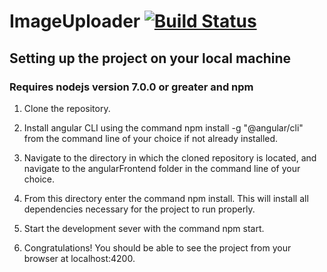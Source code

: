 # ImageUploader [![Build Status](https://travis-ci.com/BaconPartyWOOOO/ImageUploader.svg?token=UVJbDMtDSZa1rX1xDtmq&branch=master)](https://travis-ci.com/BaconPartyWOOOO/ImageUploader)

## Setting up the project on your local machine

### Requires nodejs version 7.0.0 or greater and npm

1. Clone the repository.

2. Install angular CLI using the command npm install -g "@angular/cli" from the command line of your choice if not already installed.

3. Navigate to the directory in which the cloned repository is located, and navigate to the angularFrontend folder in the command line of your choice.

4. From this directory enter the command npm install. This will install all dependencies necessary for the project to run properly.

5. Start the development sever with the command npm start.

6. Congratulations! You should be able to see the project from your browser at localhost:4200.
